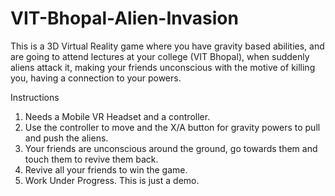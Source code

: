 # VIT-Bhopal-Alien-Invasion
This is a 3D Virtual Reality game where you have gravity based abilities, and are going to attend lectures at your college (VIT Bhopal), when suddenly aliens attack it, making your friends unconscious with the motive of killing you, having a connection to your powers.

Instructions
1. Needs a Mobile VR Headset and a controller.
2. Use the controller to move and the X/A button for gravity powers to pull and push the aliens.
3. Your friends are unconscious around the ground, go towards them and touch them to revive them back.
4. Revive all your friends to win the game.
5. Work Under Progress. This is just a demo.
